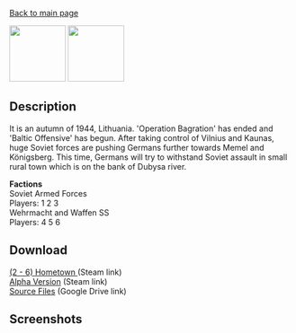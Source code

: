 [Back to main page](https://taddan.github.io/library/)<br/>

<img src="https://steamuserimages-a.akamaihd.net/ugc/829073827237731965/B7258D741444C7BC4526FD4BB15F56D811335362/?imw=268&amp;imh=268&amp;ima=fit&amp;impolicy=Letterbox&amp;imcolor=%23000000&amp;letterbox=true" width="100" height="100" /> <img src="https://steamuserimages-a.akamaihd.net/ugc/829073918331547561/00CF411890579931D42C368CE2E1C779E2C9730C/" width="100" height="100" />

## Description
It is an autumn of 1944, Lithuania. 'Operation Bagration' has ended and 'Baltic Offensive' has begun. After taking control of Vilnius and Kaunas, huge Soviet forces are pushing Germans further towards Memel and Königsberg. This time, Germans will try to withstand Soviet assault in small rural town which is on the bank of Dubysa river.

<b>Factions</b><br/>
Soviet Armed Forces<br/>
Players: 1 2 3<br/>
Wehrmacht and Waffen SS<br/>
Players: 4 5 6<br/>
## Download
[(2 - 6) Hometown ](https://steamcommunity.com/sharedfiles/filedetails/?id=943145481) (Steam link)<br/>
[Alpha Version](https://steamcommunity.com/sharedfiles/filedetails/?id=943145481) (Steam link)<br/>
[Source Files](https://drive.google.com/file/d/1W441Lpv3QSNYtHVBWsmaZDe2TCHbZ_cy/view?usp=share_link) (Google Drive link)<br/>

## Screenshots

